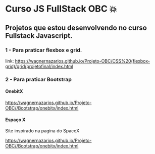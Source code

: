 # Curso JS FullStack OBC :boom:

## Projetos que estou desenvolvendo no curso Fullstack Javascript.

### 1 - Para praticar flexbox e grid. 

link: https://wagnernazarios.github.io/Projeto-OBC/CSS%20(flexbox-grid)/grid/projetofinal/index.html

### 2 - Para praticar Bootstrap

#### OnebitX

https://wagnernazarios.github.io/Projeto-OBC//Bootstrap/onebitx/index.html

#### Espaço X
Site inspirado na pagina do SpaceX

https://wagnernazarios.github.io/Projeto-OBC//Bootstrap/onebitx/index.html


